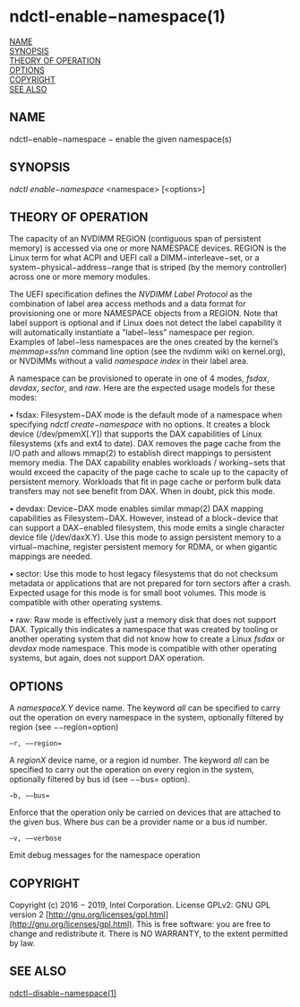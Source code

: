 # ndctl-enable−namespace\(1\)

[NAME](ndctl-enable-namespace.md#name)  
[SYNOPSIS](ndctl-enable-namespace.md#synopsis)  
[THEORY OF OPERATION](ndctl-enable-namespace.md#theory-of-operation)  
[OPTIONS](ndctl-enable-namespace.md#options)  
[COPYRIGHT](ndctl-enable-namespace.md#copyright)  
[SEE ALSO](ndctl-enable-namespace.md#see-also)

## NAME

ndctl−enable−namespace − enable the given namespace\(s\)

## SYNOPSIS

_ndctl enable−namespace_  &lt;namespace&gt; \[&lt;options&gt;\]

## THEORY OF OPERATION

The capacity of an NVDIMM REGION \(contiguous span of persistent memory\) is accessed via one or more NAMESPACE devices. REGION is the Linux term for what ACPI and UEFI call a DIMM−interleave−set, or a system−physical−address−range that is striped \(by the memory controller\) across one or more memory modules.

The UEFI specification defines the _NVDIMM Label Protocol_ as the combination of label area access methods and a data format for provisioning one or more NAMESPACE objects from a REGION. Note that label support is optional and if Linux does not detect the label capability it will automatically instantiate a "label−less" namespace per region. Examples of label−less namespaces are the ones created by the kernel’s _memmap=ss!nn_ command line option \(see the nvdimm wiki on kernel.org\), or NVDIMMs without a valid _namespace index_ in their label area.

A namespace can be provisioned to operate in one of 4 modes, _fsdax_, _devdax_, _sector_, and _raw_. Here are the expected usage models for these modes:

• fsdax: Filesystem−DAX mode is the default mode of a namespace when specifying _ndctl create−namespace_ with no options. It creates a block device \(/dev/pmemX\[.Y\]\) that supports the DAX capabilities of Linux filesystems \(xfs and ext4 to date\). DAX removes the page cache from the I/O path and allows mmap\(2\) to establish direct mappings to persistent memory media. The DAX capability enables workloads / working−sets that would exceed the capacity of the page cache to scale up to the capacity of persistent memory. Workloads that fit in page cache or perform bulk data transfers may not see benefit from DAX. When in doubt, pick this mode.

• devdax: Device−DAX mode enables similar mmap\(2\) DAX mapping capabilities as Filesystem−DAX. However, instead of a block−device that can support a DAX−enabled filesystem, this mode emits a single character device file \(/dev/daxX.Y\). Use this mode to assign persistent memory to a virtual−machine, register persistent memory for RDMA, or when gigantic mappings are needed.

• sector: Use this mode to host legacy filesystems that do not checksum metadata or applications that are not prepared for torn sectors after a crash. Expected usage for this mode is for small boot volumes. This mode is compatible with other operating systems.

• raw: Raw mode is effectively just a memory disk that does not support DAX. Typically this indicates a namespace that was created by tooling or another operating system that did not know how to create a Linux _fsdax_ or _devdax_ mode namespace. This mode is compatible with other operating systems, but again, does not support DAX operation.

## OPTIONS

A _namespaceX.Y_ device name. The keyword _all_ can be specified to carry out the operation on every namespace in the system, optionally filtered by region \(see −−region=option\)

`−r, −−region=`

A _regionX_ device name, or a region id number. The keyword _all_ can be specified to carry out the operation on every region in the system, optionally filtered by bus id \(see −−bus= option\).

`−b, −−bus=`

Enforce that the operation only be carried on devices that are attached to the given bus. Where _bus_ can be a provider name or a bus id number.

`−v, −−verbose`

Emit debug messages for the namespace operation

## COPYRIGHT

Copyright \(c\) 2016 − 2019, Intel Corporation. License GPLv2: GNU GPL version 2 [http://gnu.org/licenses/gpl.html](http://gnu.org/licenses/gpl.html). This is free software: you are free to change and redistribute it. There is NO WARRANTY, to the extent permitted by law.

## SEE ALSO

[ndctl−disable−namespace\(1\)](ndctl-disable-namespace.md)

